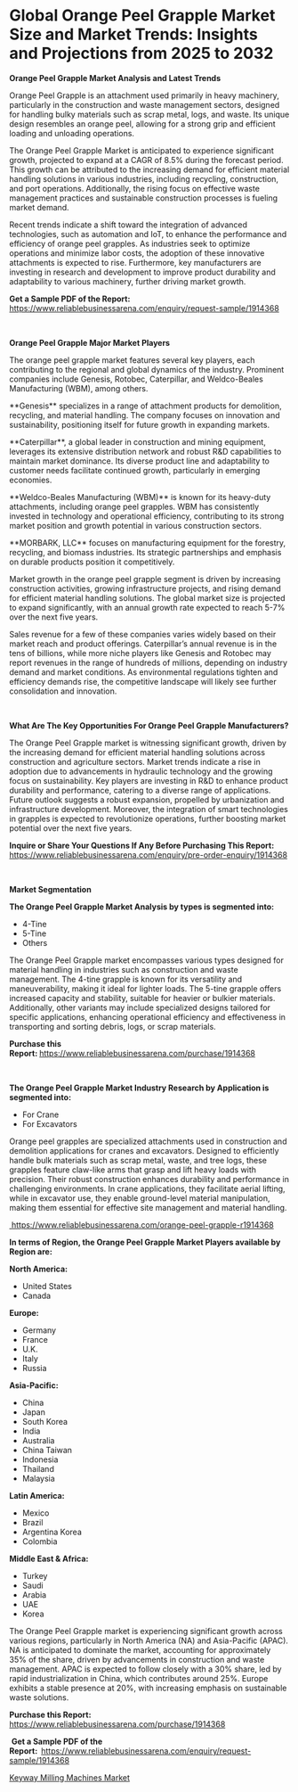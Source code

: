 <p><h1>Global Orange Peel Grapple Market Size and Market Trends: Insights and Projections from 2025 to 2032</h1></p><p><strong>Orange Peel Grapple Market Analysis and Latest Trends</strong></p>
<p><p>Orange Peel Grapple is an attachment used primarily in heavy machinery, particularly in the construction and waste management sectors, designed for handling bulky materials such as scrap metal, logs, and waste. Its unique design resembles an orange peel, allowing for a strong grip and efficient loading and unloading operations.</p><p>The Orange Peel Grapple Market is anticipated to experience significant growth, projected to expand at a CAGR of 8.5% during the forecast period. This growth can be attributed to the increasing demand for efficient material handling solutions in various industries, including recycling, construction, and port operations. Additionally, the rising focus on effective waste management practices and sustainable construction processes is fueling market demand.</p><p>Recent trends indicate a shift toward the integration of advanced technologies, such as automation and IoT, to enhance the performance and efficiency of orange peel grapples. As industries seek to optimize operations and minimize labor costs, the adoption of these innovative attachments is expected to rise. Furthermore, key manufacturers are investing in research and development to improve product durability and adaptability to various machinery, further driving market growth.</p></p>
<p><strong>Get a Sample PDF of the Report:&nbsp;</strong> <a href="https://www.reliablebusinessarena.com/enquiry/request-sample/1914368?utm_campaign=2534&utm_medium=2&utm_source=Github&utm_content=ia&utm_term=20022025&utm_id=orange-peel-grapple">https://www.reliablebusinessarena.com/enquiry/request-sample/1914368</a></p>
<p>&nbsp;</p>
<p><strong>Orange Peel Grapple Major Market Players</strong></p>
<p><p>The orange peel grapple market features several key players, each contributing to the regional and global dynamics of the industry. Prominent companies include Genesis, Rotobec, Caterpillar, and Weldco-Beales Manufacturing (WBM), among others.</p><p>**Genesis** specializes in a range of attachment products for demolition, recycling, and material handling. The company focuses on innovation and sustainability, positioning itself for future growth in expanding markets.</p><p>**Caterpillar**, a global leader in construction and mining equipment, leverages its extensive distribution network and robust R&D capabilities to maintain market dominance. Its diverse product line and adaptability to customer needs facilitate continued growth, particularly in emerging economies.</p><p>**Weldco-Beales Manufacturing (WBM)** is known for its heavy-duty attachments, including orange peel grapples. WBM has consistently invested in technology and operational efficiency, contributing to its strong market position and growth potential in various construction sectors.</p><p>**MORBARK, LLC** focuses on manufacturing equipment for the forestry, recycling, and biomass industries. Its strategic partnerships and emphasis on durable products position it competitively.</p><p>Market growth in the orange peel grapple segment is driven by increasing construction activities, growing infrastructure projects, and rising demand for efficient material handling solutions. The global market size is projected to expand significantly, with an annual growth rate expected to reach 5-7% over the next five years.</p><p>Sales revenue for a few of these companies varies widely based on their market reach and product offerings. Caterpillar’s annual revenue is in the tens of billions, while more niche players like Genesis and Rotobec may report revenues in the range of hundreds of millions, depending on industry demand and market conditions. As environmental regulations tighten and efficiency demands rise, the competitive landscape will likely see further consolidation and innovation.</p></p>
<p>&nbsp;</p>
<p><strong>What Are The Key Opportunities For Orange Peel Grapple Manufacturers?</strong></p>
<p><p>The Orange Peel Grapple market is witnessing significant growth, driven by the increasing demand for efficient material handling solutions across construction and agriculture sectors. Market trends indicate a rise in adoption due to advancements in hydraulic technology and the growing focus on sustainability. Key players are investing in R&D to enhance product durability and performance, catering to a diverse range of applications. Future outlook suggests a robust expansion, propelled by urbanization and infrastructure development. Moreover, the integration of smart technologies in grapples is expected to revolutionize operations, further boosting market potential over the next five years.</p></p>
<p><strong>Inquire or Share Your Questions If Any Before Purchasing This Report:</strong> <a href="https://www.reliablebusinessarena.com/enquiry/pre-order-enquiry/1914368?utm_campaign=2534&utm_medium=2&utm_source=Github&utm_content=ia&utm_term=20022025&utm_id=orange-peel-grapple">https://www.reliablebusinessarena.com/enquiry/pre-order-enquiry/1914368</a></p>
<p>&nbsp;</p>
<p><strong>Market Segmentation</strong></p>
<p><strong>The Orange Peel Grapple Market Analysis by types is segmented into:</strong></p>
<p><ul><li>4-Tine</li><li>5-Tine</li><li>Others</li></ul></p>
<p><p>The Orange Peel Grapple market encompasses various types designed for material handling in industries such as construction and waste management. The 4-tine grapple is known for its versatility and maneuverability, making it ideal for lighter loads. The 5-tine grapple offers increased capacity and stability, suitable for heavier or bulkier materials. Additionally, other variants may include specialized designs tailored for specific applications, enhancing operational efficiency and effectiveness in transporting and sorting debris, logs, or scrap materials.</p></p>
<p><strong>Purchase this Report:&nbsp;</strong><a href="https://www.reliablebusinessarena.com/purchase/1914368?utm_campaign=2534&utm_medium=2&utm_source=Github&utm_content=ia&utm_term=20022025&utm_id=orange-peel-grapple">https://www.reliablebusinessarena.com/purchase/1914368</a></p>
<p>&nbsp;</p>
<p><strong>The Orange Peel Grapple Market Industry Research by Application is segmented into:</strong></p>
<p><ul><li>For Crane</li><li>For Excavators</li></ul></p>
<p><p>Orange peel grapples are specialized attachments used in construction and demolition applications for cranes and excavators. Designed to efficiently handle bulk materials such as scrap metal, waste, and tree logs, these grapples feature claw-like arms that grasp and lift heavy loads with precision. Their robust construction enhances durability and performance in challenging environments. In crane applications, they facilitate aerial lifting, while in excavator use, they enable ground-level material manipulation, making them essential for effective site management and material handling.</p></p>
<p><a href="https://www.reliablebusinessarena.com/orange-peel-grapple-r1914368?utm_campaign=2534&utm_medium=2&utm_source=Github&utm_content=ia&utm_term=20022025&utm_id=orange-peel-grapple">&nbsp;https://www.reliablebusinessarena.com/orange-peel-grapple-r1914368</a></p>
<p><strong>In terms of Region, the Orange Peel Grapple Market Players available by Region are:</strong></p>
<p>
    <p> <strong> North America: </strong>
        <ul>
            <li>United States</li>
            <li>Canada</li>
        </ul>
        </p> 
    <p> <strong> Europe: </strong>
        <ul>
            <li>Germany</li>
            <li>France</li>
            <li>U.K.</li>
            <li>Italy</li>
            <li>Russia</li>
        </ul>
        </p> 
    <p> <strong> Asia-Pacific: </strong>
        <ul>
            <li>China</li>
            <li>Japan</li>
            <li>South Korea</li>
            <li>India</li>
            <li>Australia</li>
            <li>China Taiwan</li>
            <li>Indonesia</li>
            <li>Thailand</li>
            <li>Malaysia</li>
        </ul>
        </p> 
    <p> <strong> Latin America: </strong>
        <ul>
            <li>Mexico</li>
            <li>Brazil</li>
            <li>Argentina Korea</li>
            <li>Colombia</li>
        </ul>
        </p> 
    <p> <strong> Middle East & Africa: </strong>
        <ul>
            <li>Turkey</li>
            <li>Saudi</li>
            <li>Arabia</li>
            <li>UAE</li>
            <li>Korea</li>
        </ul>
    </p>
    </p>
<p><p>The Orange Peel Grapple market is experiencing significant growth across various regions, particularly in North America (NA) and Asia-Pacific (APAC). NA is anticipated to dominate the market, accounting for approximately 35% of the share, driven by advancements in construction and waste management. APAC is expected to follow closely with a 30% share, led by rapid industrialization in China, which contributes around 25%. Europe exhibits a stable presence at 20%, with increasing emphasis on sustainable waste solutions.</p></p>
<p><strong>Purchase this Report: </strong><a href="https://www.reliablebusinessarena.com/purchase/1914368?utm_campaign=2534&utm_medium=2&utm_source=Github&utm_content=ia&utm_term=20022025&utm_id=orange-peel-grapple">https://www.reliablebusinessarena.com/purchase/1914368</a></p>
<p>&nbsp;<strong>Get a Sample PDF of the Report:&nbsp;&nbsp;</strong><a href="https://www.reliablebusinessarena.com/enquiry/request-sample/1914368?utm_campaign=2534&utm_medium=2&utm_source=Github&utm_content=ia&utm_term=20022025&utm_id=orange-peel-grapple">https://www.reliablebusinessarena.com/enquiry/request-sample/1914368</a></p>
<p><strong></strong></p>
<p><p><a href="https://github.com/ravenecashe/Market-Research-Report-List-1/blob/main/keyway-milling-machines-market.md?utm_campaign=2534&utm_medium=2&utm_source=Github&utm_content=ia&utm_term=20022025&utm_id=orange-peel-grapple">Keyway Milling Machines Market</a></p></p>